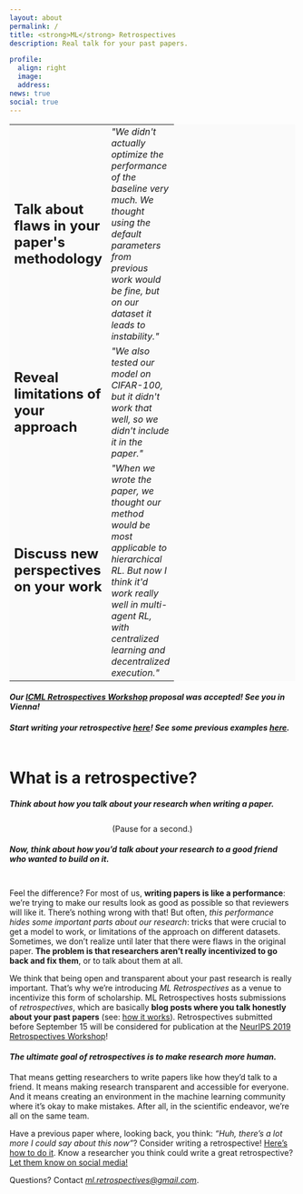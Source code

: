 ```yaml
---
layout: about
permalink: /
title: <strong>ML</strong> Retrospectives
description: Real talk for your past papers.  

profile:
  align: right
  image: 
  address: 
news: true
social: true
---
```


<table style="background-color: #FAFAFA;">
        <col width="40">
        <col width="100">
        <tr style="border: none;">       
            <td style="border: none;">
            <b> <font size="+2">Talk about flaws in your paper's methodology </font> </b>
            </td>
            <td style="border: none;">
            <i> "We didn't actually optimize the performance of the baseline very much. We thought using the default parameters from previous work would be fine, but on our dataset it leads to instability." </i>   
            </td>                        
        </tr>
        <tr style="border: none;">        
            <td style="border: none;">
            <b><font size="+2">Reveal limitations of your approach</font></b>
            </td>
            <td style="border: none;">
            <i> "We also tested our model on CIFAR-100, but it didn't work that well, so we didn't include it in the paper."</i>
            </td>                      
        </tr>
        <tr style="border: none;">    
        <td style="border: none;">
            <b> <font size="+2">Discuss new perspectives on your work</font></b> 
            </td>
            <td style="border: none;">
            <i> "When we wrote the paper, we thought our method would be most applicable to hierarchical RL. But now I think it'd work really well in multi-agent RL, with centralized learning and decentralized execution."</i>
            </td>  
        </tr>
  </table>   


#### ***Our [ICML Retrospectives Workshop](https://icml.cc) proposal was accepted! See you in Vienna!***  
  
#### ***Start writing your retrospective [here](https://ml-retrospectives.github.io/how/)! See some previous examples [here](https://ml-retrospectives.github.io/published_retrospectives/index.html).*** 



<div style="line-height:40%;">
    <br>
</div>

# What is a retrospective?


#### *Think about how you talk about your research when writing a paper.* 

<div style="line-height:60%;">
    <br>
</div>

<center>
(Pause for a second.)
</center>

#### *Now, think about how you’d talk about your research to a good friend who wanted to build on it.*

<div style="line-height:70%;">
    <br>
</div>

Feel the difference? For most of us, **writing papers is like a performance**: we’re trying to make our results look as good as possible so that reviewers will like it. There’s nothing wrong with that! But often, *this performance hides some important parts about our research*: tricks that were crucial to get a model to work, or limitations of the approach on different datasets. Sometimes, we don’t realize until later that there were flaws in the original paper. **The problem is that researchers aren’t really incentivized to go back and fix them**, or to talk about them at all. 

We think that being open and transparent about your past research is really important. That’s why we’re introducing *ML Retrospectives* as a venue to incentivize this form of scholarship. ML Retrospectives hosts submissions of *retrospectives*, which are basically **blog posts where you talk honestly about your past papers** (see: [how it works](https://ml-retrospectives.github.io/how/)). Retrospectives submitted before September 15 will be considered for publication at the [NeurIPS 2019 Retrospectives Workshop](https://ml-retrospectives.github.io/neurips2019/)!

#### *The ultimate goal of retrospectives is to make research more human.* 
That means getting researchers to write papers like how they’d talk to a friend. It means making research transparent and accessible for everyone. And it means creating an environment in the machine learning community where it’s okay to make mistakes. After all, in the scientific endeavor, we’re all on the same team. 

Have a previous paper where, looking back, you think: *“Huh, there’s a lot more I could say about this now”*? Consider writing a retrospective! [Here’s how to do it](https://ml-retrospectives.github.io/how/). Know a researcher you think could write a great retrospective? [Let them know on social media!](https://twitter.com/mlretrospectiv1)

Questions? Contact *ml.retrospectives@gmail.com*. 



